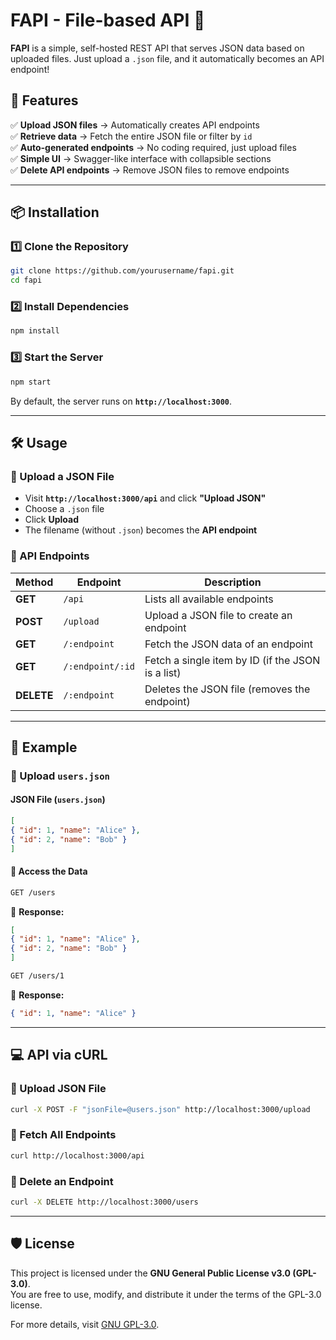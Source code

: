 # **FAPI - File-based API 📂**

**FAPI** is a simple, self-hosted REST API that serves JSON data based on uploaded files. Just upload a `.json` file, and it automatically becomes an API endpoint!

## **🚀 Features**
✅ **Upload JSON files** → Automatically creates API endpoints  
✅ **Retrieve data** → Fetch the entire JSON file or filter by `id`  
✅ **Auto-generated endpoints** → No coding required, just upload files  
✅ **Simple UI** → Swagger-like interface with collapsible sections  
✅ **Delete API endpoints** → Remove JSON files to remove endpoints  

---

## **📦 Installation**
### **1️⃣ Clone the Repository**
```sh
git clone https://github.com/yourusername/fapi.git
cd fapi
```

### **2️⃣ Install Dependencies**
```sh
npm install
```

### **3️⃣ Start the Server**
```sh
npm start
```
By default, the server runs on **`http://localhost:3000`**.

---

## **🛠 Usage**
### **📌 Upload a JSON File**
- Visit **`http://localhost:3000/api`** and click **"Upload JSON"**
- Choose a `.json` file
- Click **Upload**
- The filename (without `.json`) becomes the **API endpoint**

### **📌 API Endpoints**
| Method | Endpoint | Description |
|--------|---------|-------------|
| **GET** | `/api` | Lists all available endpoints |
| **POST** | `/upload` | Upload a JSON file to create an endpoint |
| **GET** | `/:endpoint` | Fetch the JSON data of an endpoint |
| **GET** | `/:endpoint/:id` | Fetch a single item by ID (if the JSON is a list) |
| **DELETE** | `/:endpoint` | Deletes the JSON file (removes the endpoint) |

---

## **📝 Example**
### **📌 Upload `users.json`**
#### **JSON File (`users.json`)**
```json
[
{ "id": 1, "name": "Alice" },
{ "id": 2, "name": "Bob" }
]
```
#### **📌 Access the Data**
```sh
GET /users
```
📌 **Response:**
```json
[
{ "id": 1, "name": "Alice" },
{ "id": 2, "name": "Bob" }
]
```
```sh
GET /users/1
```
📌 **Response:**
```json
{ "id": 1, "name": "Alice" }
```

---

## **💻 API via cURL**
### **📌 Upload JSON File**
```sh
curl -X POST -F "jsonFile=@users.json" http://localhost:3000/upload
```

### **📌 Fetch All Endpoints**
```sh
curl http://localhost:3000/api
```

### **📌 Delete an Endpoint**
```sh
curl -X DELETE http://localhost:3000/users
```

---

## **🛡 License**
This project is licensed under the **GNU General Public License v3.0 (GPL-3.0)**.  
You are free to use, modify, and distribute it under the terms of the GPL-3.0 license.  

For more details, visit [GNU GPL-3.0](https://www.gnu.org/licenses/gpl-3.0.html).
